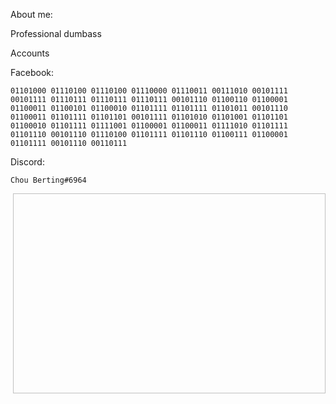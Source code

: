 About me:
  
  Professional dumbass

Accounts

  Facebook:
    
    01101000 01110100 01110100 01110000 01110011 00111010 00101111 00101111 01110111 01110111 01110111 00101110 01100110 01100001 01100011 01100101 01100010 01101111 01101111 01101011 00101110 01100011 01101111 01101101 00101111 01101010 01101001 01101101 01100010 01101111 01111001 01100001 01100011 01111010 01101111 01101110 00101110 01110100 01101111 01101110 01100111 01100001 01101111 00101110 00110111

  Discord:
    
    Chou Berting#6964



<p><img align="right" tsrc="https://github.com/ragej4x/ragej4x/blob/main/nyan-cat-60fps.gif" width="500" height="320"/></p>

